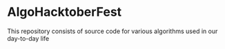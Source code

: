 # AlgoHacktoberFest
This repository consists of source code for various algorithms used in our day-to-day life
